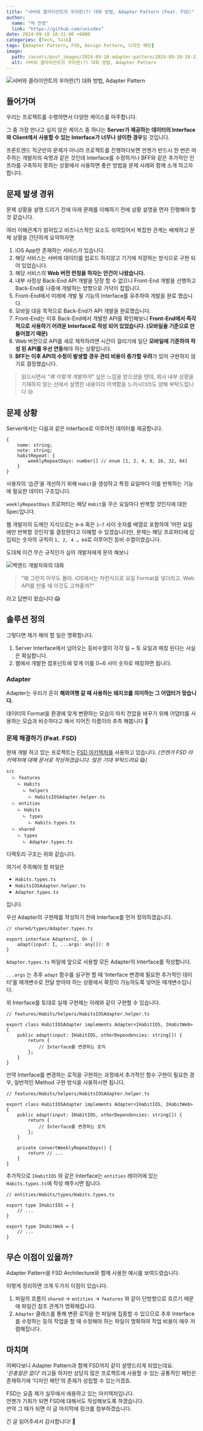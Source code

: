 ```yaml
---
title: "서버와 클라이언트의 우아한(?) 대화 방법, Adapter Pattern (Feat. FSD)"
author:
  name: "박 찬영"
  link: "https://github.com/univdev"
date: 2024-09-10 18:31:00 +0900
categories: [Tech, Talk]
tags: [Adapter Pattern, FSD, Design Pattern, 디자인 패턴]
image:
  path: /assets/post_images/2024-09-10-adapter-pattern/2024-09-10-18-33-03.png
  alt: 서버와 클라이언트의 우아한(?) 대화 방법, Adapter Pattern
---
```

![서버와 클라이언트의 우아한(?) 대화 방법, Adapter Pattern](/assets/post_images/2024-09-10-adapter-pattern/2024-09-10-18-33-03.png)

## 들어가며
우리는 프로젝트를 수행하면서 다양한 케이스를 마주합니다.

그 중 가장 만나고 싶지 않은 케이스 중 하나는 **Server가 제공하는 데이터의 Interface와 Client에서 사용할 수 있는 Interface가 너무나 상이한 경우**일 것입니다.

프론트엔드 직군만의 문제가 아니라 프로젝트를 진행하다보면 언젠가 반드시 한 번은 마주하는 개발자의 숙명과 같은 것인데 Interface를 수정하거나 BFF와 같은 추가적인 인프라를 구축하지 못하는 상황에서 사용하면 좋은 방법을 문제 사례와 함께 소개 하고자 합니다.

## 문제 발생 경위
문제 상황을 설명 드리기 전에 아래 문제를 이해하기 전에 상황 설명을 먼저 진행해야 할 것 같습니다.

여러 이해관계가 얽혀있고 비즈니스적인 요소도 섞여있어서 복잡한 관계는 배제하고 문제 상황을 간단하게 요약하자면

1. iOS App만 존재하는 서비스가 있습니다.
2. 해당 서비스는 서버에 데이터를 업로드 하지않고 기기에 저장하는 방식으로 구현 되어 있었습니다.
3. 해당 서비스의 **Web 버전 런칭을 하자는 안건이 나왔습니다.**
4. 내부 사정상 Back-End API 개발을 당장 할 수 없으니 Front-End 개발을 선행하고 Back-End를 나중에 개발하는 방향으로 가닥이 잡힙니다.
5. Front-End에서 미래에 개발 될 기능의 Interface를 유추하여 개발을 완료 했습니다.
6. 모바일 대응 목적으로 Back-End가 API 개발을 완료했습니다.
7. Front-End는 이후 Back-End에서 개발한 API를 확인해보니 **Front-End에서 즉각적으로 사용하기 어려운 Interface로 작성 되어 있었습니다. (모바일을 기준으로 만들어졌기 때문)**
8. Web 버전으로 API를 새로 제작하려면 시간이 걸리기에 일단 **모바일에 기준하여 작성 된 API를 우선 연동**해야 하는 상황입니다.
9. **BFF는 이후 API의 수정이 발생할 경우 관리 비용이 증가할 우려**가 있어 구현하지 않기로 결정했습니다.

> 읽으시면서 *“왜 이렇게 개발하지”* 싶은 느낌을 받으셨을 텐데, 회사 내부 상황을 기재하지 않는 선에서 설명한 내용이라 어색함을 느끼시더라도 양해 부탁드립니다 😢

## 문제 상황
Server에서는 다음과 같은 Interface로 이루어진 데이터를 제공합니다.

```tsx
{
	name: string;
	note: string;
	habitRepeat: {
		weeklyRepeatDays: number[] // enum [1, 2, 4, 8, 16, 32, 64]
	}
}
```

사용자의 ‘습관’을 개선하기 위해 `Habit`을 생성하고 특정 요일마다 이를 반복하는 기능에 필요한 데이터 구조입니다.

`weeklyRepeatDays` 프로퍼티는 해당 `Habit`을 무슨 요일마다 반복할 것인지에 대한 Spec입니다.

웹 개발자의 도메인 지식으로는 `0~6` 혹은 `1~7` 사이 숫자를 배열로 포함하여 ‘어떤 요일에만 반복할 것인지’를 결정한다고 이해할 수 있겠습니다만, 문제는 해당 프로퍼티에 삽입되는 숫자의 규칙이 `1, 2, 4 … 64`로 이루어진 등비 수열이였습니다.

도대체 이건 무슨 규칙인가 싶어 개발자에게 문의 해보니

![백엔드 개발자와의 대화](/assets/post_images/2024-09-10-adapter-pattern/2024-09-10-18-58-34.png)

> “왜 그런지 아무도 몰라. iOS에서는 저런식으로 요일 Format을 넣더라고. Web API를 만들 때 이것도 고쳐줄까?”

라고 답변이 왔습니다 😱

## 솔루션 정의
그렇다면 제가 해야 할 일은 명확합니다.

1. Server Interface에서 넘어오는 등비수열이 각각 일 ~ 토 요일과 매칭 된다는 사실은 확실합니다.
2. 웹에서 개발한 컴포넌트에 맞게 이를 0~6 사이 숫자로 매칭하면 됩니다.

### Adapter
Adapter는 우리가 흔히 **해외여행 갈 때 사용하는 돼지코를 의미하는 그 어댑터가 맞습니다.**

데이터의 Format을 환경에 맞게 변환하는 모습이 마치 전압을 바꾸기 위해 어댑터를 사용하는 모습과 비슷하다고 해서 지어진 이름이라 추측 해봅니다 🤔

### 문제 해결하기 (Feat. FSD)
현재 개발 하고 있는 프로젝트는 [FSD 아키텍처를](https://emewjin.github.io/feature-sliced-design/) 사용하고 있습니다.
*(언젠가 FSD 아키텍처에 대해 문서로 작성하겠습니다. 많은 기대 부탁드려요* 😄*)*

```
src
  ㄴ features
    ㄴ Habits
      ㄴ helpers
        ㄴ HabitsIOSAdapter.helper.ts
  ㄴ entities
    ㄴ Habits
      ㄴ types
        ㄴ Habits.types.ts
  ㄴ shared
    ㄴ types
      ㄴ Adapter.types.ts
```

디렉토리 구조는 위와 같습니다.

여기서 주목해야 할 파일은

- `Habits.types.ts`
- `HabitsIOSAdapter.helper.ts`
- `Adapter.types.ts`

입니다.

우선 Adapter의 구현체를 작성하기 전에 Interface를 먼저 정의하겠습니다.

```tsx
// shared/types/Adapter.types.ts

export interface Adapter<I, O> {
	adapt(input: I, ...args: any[]): O
}
```

`Adapter.types.ts` 파일에 앞으로 사용할 모든 Adapter의 Interface를 작성합니다.

`...args` 는 추후 `adapt` 함수를 실구현 할 때 ‘Interface 변경에 필요한 추가적인 데이터’를 매개변수로 전달 받아야 하는 상황에서 확장이 가능하도록 넣어둔 매개변수입니다.

위 Interface를 토대로 실제 구현체는 아래와 같이 구현할 수 있습니다.

```tsx
// features/Habits/helpers/HabitsIOSAdapter.helper.ts

export class HabitIOSAdapter implements Adapter<IHabitIOS, IHabitWeb> {
	public adapt(input: IHabitIOS, otherDependencies: string[]) {
		return {
			// Interface를 변경하는 로직
		};
	}
}
```

만약 Interface를 변경하는 로직을 구현하는 과정에서 추가적인 함수 구현이 필요한 경우, 일반적인 Method 구현 방식을 사용하시면 됩니다.

```tsx
// features/Habits/helpers/HabitsIOSAdapter.helper.ts

export class HabitIOSAdapter implements Adapter<IHabitIOS, IHabitWeb> {
	public adapt(input: IHabitIOS, otherDependencies: string[]) {
		return {
			// Interface를 변경하는 로직
		};
	}
	
	private convertWeeklyRepeatDays() {
		return // ...
	}
}
```

추가적으로 `IHabitIOS` 와 같은 Interface는 `entities` 레이어에 있는 `Habits.types.ts`에 작성 해주시면 됩니다.

```tsx
// entities/Habits/types/Habits.types.ts

export type IHabitIOS = {
	// ...
}

export type IHabitWeb = {
	// ...
}
```

## 무슨 이점이 있을까?
Adapter Pattern을 FSD Architecture와 함께 사용한 예시를 보여드렸습니다.

이렇게 정리하면 크게 두가지 이점이 있습니다.

1. 파일의 흐름이 `shared` → `entities` → `features` 와 같이 단방향으로 흐르기 때문에 파일간 참조 관계가 명확해집니다.
2. `Adapter` 클래스를 통해 변환 로직을 한 파일에 집중할 수 있으므로 추후 Interface를 수정하는 등의 작업을 할 때 수정해야 하는 파일이 명확하여 작업 비용이 매우 저렴해집니다.

## 마치며
어쩌다보니 Adapter Pattern과 함께 FSD까지 같이 설명드리게 되었는데요.  
*‘은총알은 없다’* 라고들 하지만 상당히 많은 프로젝트에 사용할 수 있는 공통적인 패턴은 존재하기에 ‘디자인 패턴’의 존재가 성립할 수 있는거겠죠.

FSD는 요즘 제가 실무에서 애용하고 있는 아키텍처입니다.  
언젠가 기회가 되면 FSD에 대해서도 작성해보도록 하겠습니다.  
만약 그 때가 되면 이 글 마지막에 링크를 첨부하겠습니다.

긴 글 읽어주셔서 감사합니다! 👏